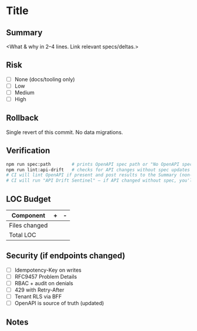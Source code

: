 # Title
<PR Title>

## Summary
<What & why in 2–4 lines. Link relevant specs/deltas.>

## Risk
- [ ] None (docs/tooling only)
- [ ] Low
- [ ] Medium
- [ ] High

## Rollback
Single revert of this commit. No data migrations.

## Verification
```bash
npm run spec:path        # prints OpenAPI spec path or "No OpenAPI spec found; skipping"
npm run lint:api-drift   # checks for API changes without spec updates
# CI will lint OpenAPI if present and post results to the Summary (non-blocking).
# CI will run "API Drift Sentinel" — if API changed without spec, you'll see a Problem Details JSON excerpt.
```

## LOC Budget

| Component     |  + |  - |
| ------------- | -: | -: |
| Files changed |    |    |
| Total LOC     |    |    |

## Security (if endpoints changed)

* [ ] Idempotency-Key on writes
* [ ] RFC9457 Problem Details
* [ ] RBAC + audit on denials
* [ ] 429 with Retry-After
* [ ] Tenant RLS via BFF
* [ ] OpenAPI is source of truth (updated)

## Notes

<Anything reviewers should watch for.>
